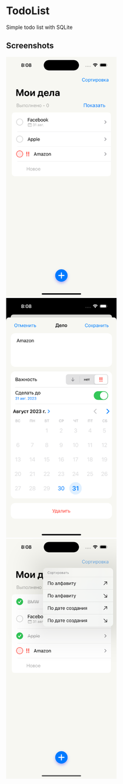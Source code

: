 # TodoList
Simple todo list with SQLite

## Screenshots

  <img src="./Screenshots/Simulator Screenshot - iPhone 14 Pro - 2023-08-30 at 20.08.05.png" width="300">
  <img src="./Screenshots/Simulator Screenshot - iPhone 14 Pro - 2023-08-30 at 20.08.14.png" width="300">
  <img src="./Screenshots/Simulator Screenshot - iPhone 14 Pro - 2023-08-30 at 20.08.39.png" width="300">
